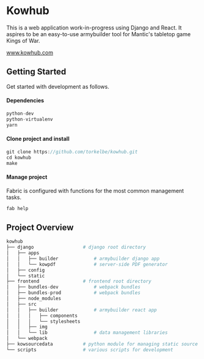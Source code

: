 # Kowhub
This is a web application work-in-progress using Django and React. It aspires to be an easy-to-use armybuilder tool for Mantic's tabletop game Kings of War.

www.kowhub.com

## Getting Started
Get started with development as follows.

#### Dependencies

```js
python-dev
python-virtualenv
yarn
```

#### Clone project and install

```js
git clone https://github.com/torkelbe/kowhub.git
cd kowhub
make
```

#### Manage project
Fabric is configured with functions for the most common management tasks.

```js
fab help
```

## Project Overview

```python
kowhub
├── django                  # django root directory
│   ├── apps
│   │   ├── builder             # armybuilder django app
│   │   └── kowpdf              # server-side PDF generator
│   ├── config
│   └── static
├── frontend                # frontend root directory
│   ├── bundles-dev             # webpack bundles
│   ├── bundles-prod            # webpack bundles
│   ├── node_modules
│   ├── src
│   │   ├── builder             # armybuilder react app
│   │   │   ├── components
│   │   │   └── stylesheets
│   │   ├── img
│   │   └── lib                 # data management libraries
│   └── webpack
├── kowsourcedata           # python module for managing static source data
└── scripts                 # various scripts for development
```


